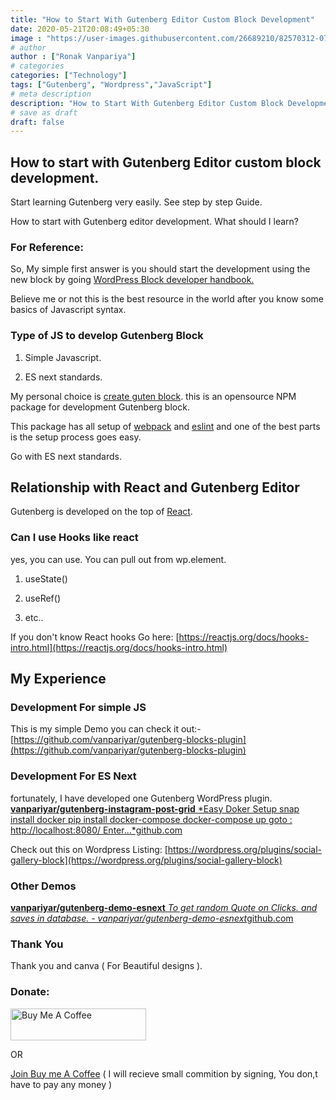 ```yaml
---
title: "How to Start With Gutenberg Editor Custom Block Development"
date: 2020-05-21T20:08:49+05:30
image : "https://user-images.githubusercontent.com/26689210/82570312-07baa800-9b9f-11ea-97cd-f553a56709be.png"
# author
author : ["Ronak Vanpariya"]
# categories
categories: ["Technology"]
tags: ["Gutenberg", "Wordpress","JavaScript"]
# meta description
description: "How to Start With Gutenberg Editor Custom Block Development very easy and straight forward guide."
# save as draft
draft: false
---
```


## How to start with Gutenberg Editor custom block development.

Start learning Gutenberg very easily. See step by step Guide.

How to start with Gutenberg editor development. What should I learn?

### For Reference:

So, My simple first answer is you should start the development using the new block by going [WordPress Block developer handbook.](https://developer.wordpress.org/block-editor/)

Believe me or not this is the best resource in the world after you know some basics of Javascript syntax.

### Type of JS to develop Gutenberg Block

 1. Simple Javascript.

 2. ES next standards.

My personal choice is [create guten block](https://github.com/ahmadawais/create-guten-block). this is an opensource NPM package for development Gutenberg block.

This package has all setup of [webpack](https://webpack.js.org/) and [eslint](https://eslint.org/) and one of the best parts is the setup process goes easy.

Go with ES next standards.

## Relationship with React and Gutenberg Editor

Gutenberg is developed on the top of [React](https://reactjs.org/).

### Can I use Hooks like react

yes, you can use. You can pull out from wp.element.

 1. useState()

 2. useRef()

 3. etc..

If you don't know React hooks Go here: [https://reactjs.org/docs/hooks-intro.html](https://reactjs.org/docs/hooks-intro.html)

## My Experience

### Development For simple JS

This is my simple Demo you can check it out:- [https://github.com/vanpariyar/gutenberg-blocks-plugin](https://github.com/vanpariyar/gutenberg-blocks-plugin)

### Development For ES Next

fortunately, I have developed one Gutenberg WordPress plugin.
[**vanpariyar/gutenberg-instagram-post-grid**
*Easy Doker Setup snap install docker pip install docker-compose docker-compose up goto : http://localhost:8080/ Enter…*github.com](https://github.com/vanpariyar/gutenberg-instagram-post-grid)

Check out this on Wordpress Listing: [https://wordpress.org/plugins/social-gallery-block](https://wordpress.org/plugins/social-gallery-block)

### Other Demos
[**vanpariyar/gutenberg-demo-esnext**
*To get random Quote on Clicks. and saves in database. - vanpariyar/gutenberg-demo-esnext*github.com](https://github.com/vanpariyar/gutenberg-demo-esnext)

### Thank You
Thank you and canva ( For Beautiful designs ).

### Donate:

<a href="https://www.buymeacoffee.com/vanpariyar" rel="noopener noreferrer" target="_blank"><img src="https://cdn.buymeacoffee.com/buttons/default-orange.png" alt="Buy Me A Coffee" style="height: 51px !important;width: 217px !important;" ></a>

OR

[Join Buy me A Coffee](https://buymeacoff.ee/?via=vanpariyar) ( I will recieve small commition by signing, You don,t have to pay any money )